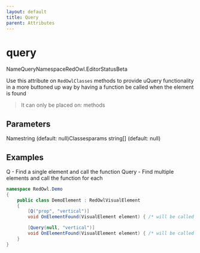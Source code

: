 ```yaml
---
layout: default
title: Query
parent: Attributes
---
```


# query

NameQueryNamespaceRedOwl.EditorStatusBeta

Use this attribute on `RedOwlClasses` methods to provide uQuery functionality in a more buttoned up way by having a function be called when the element is found

> It can only be placed on: methods

## Parameters

Namestring \(default: null\)Classesparams string\[\] \(default: null\)

## Examples

Q - Find a single element and call the function Query - Find multiple elements and call the function for each

```csharp
namespace RedOwl.Demo
{
    public class DemoElement : RedOwlVisualElement
    {
        [Q("prop", "vertical")]
        void OnElementFound(VisualElement element) { /* will be called only once for the first element found with the name prop and class vertical */ }

        [Query(null, "vertical")]
        void OnElementFound(VisualElement element) { /* will be called for each element found with the class vertical */ }
    }
}
```

